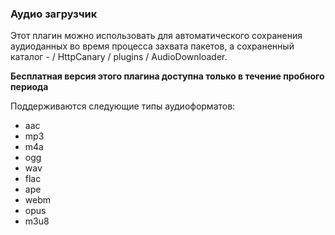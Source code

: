 ### Аудио загрузчик

Этот плагин можно использовать для автоматического сохранения аудиоданных во время процесса захвата пакетов, а сохраненный каталог - / HttpCanary / plugins / AudioDownloader.

**Бесплатная версия этого плагина доступна только в течение пробного периода**

Поддерживаются следующие типы аудиоформатов:
- aac
- mp3
- m4a
- ogg
- wav
- flac
- ape
- webm
- opus
- m3u8
